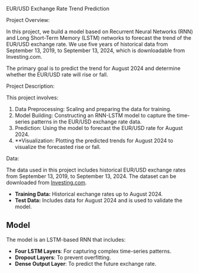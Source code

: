EUR/USD Exchange Rate Trend Prediction

Project Overview:

In this project, we build a model based on Recurrent Neural Networks (RNN) and Long Short-Term Memory (LSTM) networks to forecast the trend of the EUR/USD exchange rate. We use five years of historical data from September 13, 2019, to September 13, 2024, which is downloadable from Investing.com.

The primary goal is to predict the trend for August 2024 and determine whether the EUR/USD rate will rise or fall.

Project Description:

This project involves:
1. Data Preprocessing: Scaling and preparing the data for training.
2. Model Building: Constructing an RNN-LSTM model to capture the time-series patterns in the EUR/USD exchange rate data.
3. Prediction: Using the model to forecast the EUR/USD rate for August 2024.
4. **Visualization: Plotting the predicted trends for August 2024 to visualize the forecasted rise or fall.

Data:

The data used in this project includes historical EUR/USD exchange rates from September 13, 2019, to September 13, 2024. The dataset can be downloaded from [Investing.com](https://www.investing.com).

- **Training Data:** Historical exchange rates up to August 2024.
- **Test Data:** Includes data for August 2024 and is used to validate the model.

## Model

The model is an LSTM-based RNN that includes:
- **Four LSTM Layers**: For capturing complex time-series patterns.
- **Dropout Layers**: To prevent overfitting.
- **Dense Output Layer**: To predict the future exchange rate.
